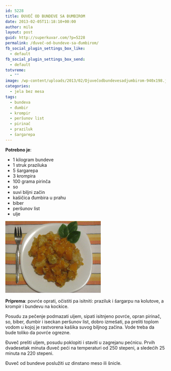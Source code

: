 ```yaml
---
id: 5228
title: ĐUVEČ OD BUNDEVE SA ĐUMBIROM
date: 2013-02-05T11:18:10+00:00
author: mila
layout: post
guid: http://superkuvar.com/?p=5228
permalink: /đuveč-od-bundeve-sa-đumbirom/
fb_social_plugin_settings_box_like:
  - default
fb_social_plugin_settings_box_send:
  - default
totvreme:
  - ""
image: /wp-content/uploads/2013/02/Djuvečodbundevesadjumbirom-940x198.jpg
categories:
  - jela bez mesa
tags:
  - bundeva
  - đumbir
  - krompir
  - peršunov list
  - pirinač
  - praziluk
  - šargarepa
---
```

**Potrebno je**:

  * 1 kilogram bundeve
  * 1 struk praziluka
  * 5 šargarepa
  * 3 krompira
  * 100 grama pirinča
  * so
  * suvi biljni začin
  * kašičica đumbira u prahu
  * biber
  * peršunov list
  * ulje

<img class="alignnone size-medium wp-image-5229" src="/wp-content/uploads/2013/02/Djuvečodbundevesadjumbirom-1024x768.jpg" alt="Djuvečodbundevesadjumbirom" width="300" height="225" /> 

**Priprema**: povrće oprati, očistiti pa isitniti: praziluk i šargarpu na kolutove, a krompir i bundevu na kockice.

Posudu za pečenje podmazati uljem, sipati isitnjeno povrće, opran pirinač, so, biber, đumbir i iseckan peršunov list, dobro izmešati, pa preliti toplom vodom u kojoj je rastvorena kašika suvog biljnog začina. Vode treba da bude toliko da povrće ogrezne.

Đuveč preliti uljem, posudu poklopiti i staviti u zagrejanu pećnicu. Prvih dvadesetak minuta đuveč peći na temperaturi od 250 stepeni, a sledećih 25 minuta na 220 stepeni.

Đuveč od bundeve poslužiti uz dinstano meso ili šnicle.